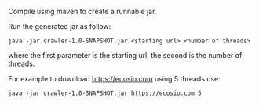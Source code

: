 Compile using maven to create a runnable jar.

Run the generated jar as follow: 

`java -jar crawler-1.0-SNAPSHOT.jar <starting url> <number of threads>`

where the first parameter is the starting url, the second is the number of threads.

For example to download https://ecosio.com using 5 threads use:

`java -jar crawler-1.0-SNAPSHOT.jar https://ecosio.com 5`

